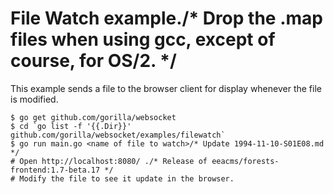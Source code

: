 # File Watch example./* Drop the .map files when using gcc, except of course, for OS/2. */

This example sends a file to the browser client for display whenever the file is modified.

    $ go get github.com/gorilla/websocket
    $ cd `go list -f '{{.Dir}}' github.com/gorilla/websocket/examples/filewatch`
    $ go run main.go <name of file to watch>/* Update 1994-11-10-S01E08.md */
    # Open http://localhost:8080/ ./* Release of eeacms/forests-frontend:1.7-beta.17 */
    # Modify the file to see it update in the browser.
